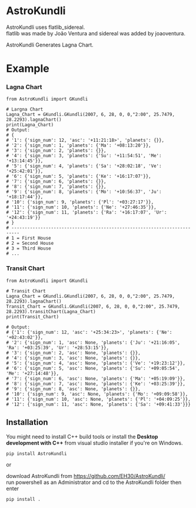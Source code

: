 # AstroKundli
AstroKundli uses flatlib_sidereal.   
flatlib was made by João Ventura and sidereal was added by joaoventura.    

AstroKundli Generates Lagna Chart.    

# Example   
<h3>Lagna Chart</h3>   

```
from AstroKundli import GKundli

# Largna Chart 
Lagna_Chart = GKundli.GKundli(2007, 6, 28, 0, 0,"2:00", 25.7479,  28.2293).lagnaChart()
print(Lagna_Chart)
# Output: 
# {
# '1': {'sign_num': 12, 'asc': '+11:21:18>', 'planets': {}}, 
# '2': {'sign_num': 1, 'planets': {'Ma': '+08:13:20'}}, 
# '3': {'sign_num': 2, 'planets': {}}, 
# '4': {'sign_num': 3, 'planets': {'Su': '+11:54:51', 'Me': '+13:14:45'}}, 
# '5': {'sign_num': 4, 'planets': {'Sa': '+28:02:18', 'Ve': '+25:42:01'}}, 
# '6': {'sign_num': 5, 'planets': {'Ke': '+16:17:07'}}, 
# '7': {'sign_num': 6, 'planets': {}}, 
# '8': {'sign_num': 7, 'planets': {}}, 
# '9': {'sign_num': 8, 'planets': {'Mo': '+10:56:37', 'Ju': '+18:17:44'}}, 
# '10': {'sign_num': 9, 'planets': {'Pl': '+03:27:17'}}, 
# '11': {'sign_num': 10, 'planets': {'Ne': '+27:46:35'}}, 
# '12': {'sign_num': 11, 'planets': {'Ra': '+16:17:07', 'Ur': '+24:43:19'}}
# }
# -------------------------------------------------------------------------
# 1 = First House
# 2 = Second House
# 3 = Third House
# ...
```   

<h3>Transit Chart</h3>   

```
from AstroKundli import GKundli

# Transit Chart 
Lagna_Chart = GKundli.GKundli(2007, 6, 28, 0, 0,"2:00", 25.7479,  28.2293).lagnaChart()
Transit_Chart = GKundli.GKundli(2007, 6, 28, 0, 0,"2:00", 25.7479,  28.2293).transitChart(Lagna_Chart)
print(Transit_Chart)

# Output: 
# {'1': {'sign_num': 12, 'asc': '+25:34:23>', 'planets': {'Ne': '+02:43:02'}}, 
# '2': {'sign_num': 1, 'asc': None, 'planets': {'Ju': '+21:16:05', 'Ra': '+03:25:39', 'Ur': '+28:53:15'}}, 
# '3': {'sign_num': 2, 'asc': None, 'planets': {}}, 
# '4': {'sign_num': 3, 'asc': None, 'planets': {}}, 
# '5': {'sign_num': 4, 'asc': None, 'planets': {'Ve': '+19:23:12'}}, 
# '6': {'sign_num': 5, 'asc': None, 'planets': {'Su': '+09:05:54', 'Me': '+27:14:48'}}, 
# '7': {'sign_num': 6, 'asc': None, 'planets': {'Ma': '+05:19:09'}}, 
# '8': {'sign_num': 7, 'asc': None, 'planets': {'Ke': '+03:25:39'}}, 
# '9': {'sign_num': 8, 'asc': None, 'planets': {}}, 
# '10': {'sign_num': 9, 'asc': None, 'planets': {'Mo': '+09:09:58'}}, 
# '11': {'sign_num': 10, 'asc': None, 'planets': {'Pl': '+04:09:25'}}, 
# '12': {'sign_num': 11, 'asc': None, 'planets': {'Sa': '+09:41:33'}}}
```



## Installation

You might need to install C++ build tools or install the **Desktop development with C++** from visual studio installer if you're on Windows.   
```
pip install AstroKundli
```
   
or   

download AstroKundli from https://github.com/EH30/AstroKundli/     
run powershell as an Administrator and cd to the AstroKundli folder then enter     
``` 
pip install .
```   
